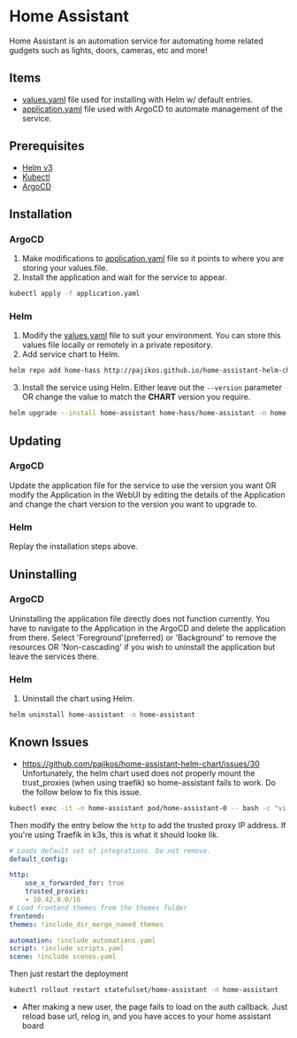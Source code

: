 # Home Assistant
Home Assistant is an automation service for automating home related gudgets such as lights, doors, cameras, etc and more!

## Items
* [values.yaml](values.yaml) file used for installing with Helm w/ default entries.
* [application.yaml](application.yaml) file used with ArgoCD to automate management of the service.

## Prerequisites
* [Helm v3](https://helm.sh/docs/intro/install/)
* [Kubectl](https://kubernetes.io/docs/tasks/tools/#kubectl)
* [ArgoCD](../argocd/README.md)

## Installation
### ArgoCD
1. Make modifications to [application.yaml](application.yaml) file so it points to where you are storing your values.file.
2. Install the application and wait for the service to appear.
```bash
kubectl apply -f application.yaml
```

### Helm
1. Modify the [values.yaml](values.yaml) file to suit your environment. You can store this values file locally or remotely in a private repository.
2. Add service chart to Helm.
```bash
helm repo add home-hass http://pajikos.github.io/home-assistant-helm-chart
```
3. Install the service using Helm. Either leave out the `--version` parameter OR change the value to match the **CHART** version you require.
```bash
helm upgrade --install home-assistant home-hass/home-assistant -n home-assistant --create-namespace -f values.yaml --version 0.2.74 --atomic
```

## Updating
### ArgoCD
Update the application file for the service to use the version you want OR modify the Application in the WebUI by editing the details of the Application and change the chart version to the version you want to upgrade to.
### Helm
Replay the installation steps above.

## Uninstalling
### ArgoCD
Uninstalling the application file directly does not function currently. You have to navigate to the Application in the ArgoCD and delete the application from there. Select 'Foreground'(preferred) or 'Background' to remove the resources OR 'Non-cascading' if you wish to uninstall the application but leave the services there.

### Helm
1. Uninstall the chart using Helm.
```bash
helm uninstall home-assistant -n home-assistant
```

## Known Issues
* https://github.com/pajikos/home-assistant-helm-chart/issues/30
Unfortunately, the helm chart used does not properly mount the trust_proxies (when using traefik) so home-assistant fails to work. Do the follow below to fix this issue.

```bash
kubectl exec -it -n home-assistant pod/home-assistant-0 -- bash -c "vi configuration.yaml"
```

Then modify the entry below the `http` to add the trusted proxy IP address. If you're using Traefik in k3s, this is what it should looke lik.

```yaml
# Loads default set of integrations. Do not remove.
default_config:

http:
    use_x_forwarded_for: true
    trusted_proxies:
    - 10.42.0.0/16
# Load frontend themes from the themes folder
frontend:
themes: !include_dir_merge_named themes

automation: !include automations.yaml
script: !include scripts.yaml
scene: !include scenes.yaml
```

Then just restart the deployment
```bash
kubectl rollout restart statefulset/home-assistant -n home-assistant
```


* After making a new user, the page fails to load on the auth callback. Just reload base url, relog in, and you have acces to your home assistant board